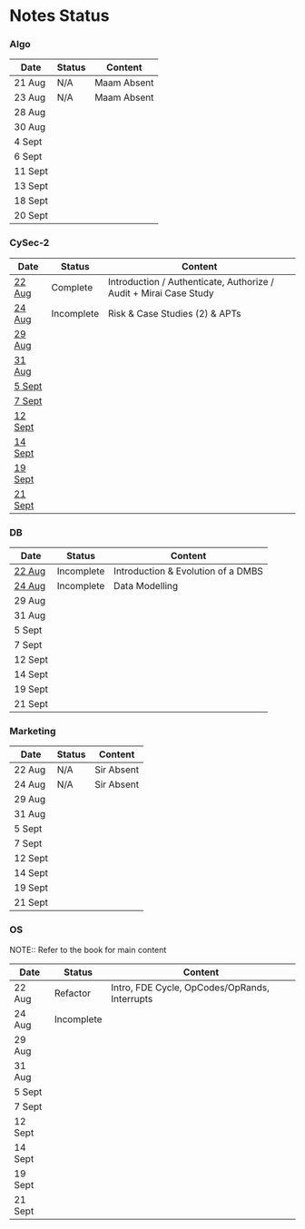 # Notes Status

### Algo

| Date    | Status | Content     |
| ------- | ------ | ----------- |
| 21 Aug  | N/A    | Maam Absent |
| 23 Aug  | N/A    | Maam Absent |
| 28 Aug  |        |             |
| 30 Aug  |        |             |
| 4 Sept  |        |             |
| 6 Sept  |        |             |
| 11 Sept |        |             |
| 13 Sept |        |             |
| 18 Sept |        |             |
| 20 Sept        |        |             |

### CySec-2

| Date                                                  | Status     | Content                                                            |
| ----------------------------------------------------- | ---------- | ------------------------------------------------------------------ |
| [22 Aug](CySec-2/CySec2%2022%20August,%202023.md)     | Complete   | Introduction / Authenticate, Authorize / Audit  + Mirai Case Study |
| [24 Aug](CySec-2/CySec2%2024%20August,%202023.md)     | Incomplete | Risk & Case Studies (2) & APTs                                     |
| [29 Aug](CySec-2/CySec2%2029%20August,%202023.md)     |            |                                                                    |
| [31 Aug](CySec-2/CySec2%2031%20August,%202023.md)     |            |                                                                    |
| [5 Sept](CySec-2/CySec2%205%20September,%202023.md)   |            |                                                                    |
| [7 Sept](CySec-2/CySec2%207%20September,%202023.md)   |            |                                                                    |
| [12 Sept](CySec-2/CySec2%2012%20September,%202023.md) |            |                                                                    |
| [14 Sept](CySec-2/CySec2%2014%20September,%202023.md) |            |                                                                    |
| [19 Sept](CySec-2/CySec2%2019%20September,%202023.md) |            |                                                                    |
| [21 Sept](CySec-2/CySec2%2021%20September,%202023.md) |            |                                                                    |

### DB

| Date   | Status     | Content                  |
| ------ | ---------- | ------------------------ |
| [22 Aug](DB/DB%2022%20August,%202023.md) | Incomplete | Introduction & Evolution of a DMBS |
| [24 Aug](DB/DB%2024%20August,%202023.md) | Incomplete | Data Modelling           |
| 29 Aug  |            |                                                                    |
| 31 Aug  |            |                                                                    |
| 5 Sept  |            |                                                                    |
| 7 Sept  |            |                                                                    |
| 12 Sept |            |                                                                    |
| 14 Sept |            |                                                                    |
| 19 Sept |            |                                                                    |
| 21 Sept |            |                                                                    |

### Marketing

| Date   | Status | Content    |
| ------ | ------ | ---------- |
| 22 Aug | N/A    | Sir Absent |
| 24 Aug | N/A    | Sir Absent           |
| 29 Aug  |            |                                                                    |
| 31 Aug  |            |                                                                    |
| 5 Sept  |            |                                                                    |
| 7 Sept  |            |                                                                    |
| 12 Sept |            |                                                                    |
| 14 Sept |            |                                                                    |
| 19 Sept |            |                                                                    |
| 21 Sept |            |                                                                    |

### OS

NOTE:: Refer to the book for main content

| Date   | Status     | Content                                       |
| ------ | ---------- | --------------------------------------------- |
| 22 Aug | Refactor   | Intro, FDE Cycle, OpCodes/OpRands, Interrupts |
| 24 Aug | Incomplete |                                               |
| 29 Aug  |            |                                                                    |
| 31 Aug  |            |                                                                    |
| 5 Sept  |            |                                                                    |
| 7 Sept  |            |                                                                    |
| 12 Sept |            |                                                                    |
| 14 Sept |            |                                                                    |
| 19 Sept |            |                                                                    |
| 21 Sept |            |                                                                    |

